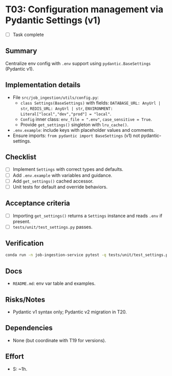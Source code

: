 # T03: Configuration management via Pydantic Settings (v1)

- [ ] Task complete

## Summary
Centralize env config with `.env` support using `pydantic.BaseSettings` (Pydantic v1).

## Implementation details
- File `src/job_ingestion/utils/config.py`:
  - `class Settings(BaseSettings)` with fields: `DATABASE_URL: AnyUrl | str`, `REDIS_URL: AnyUrl | str`, `ENVIRONMENT: Literal["local","dev","prod"] = "local"`.
  - `Config` inner class: `env_file = ".env"`, `case_sensitive = True`.
  - Provide `get_settings()` singleton with `lru_cache()`.
- `.env.example`: include keys with placeholder values and comments.
- Ensure imports: `from pydantic import BaseSettings` (v1) not pydantic-settings.

## Checklist
- [ ] Implement `Settings` with correct types and defaults.
- [ ] Add `.env.example` with variables and guidance.
- [ ] Add `get_settings()` cached accessor.
- [ ] Unit tests for default and override behaviors.

## Acceptance criteria
- [ ] Importing `get_settings()` returns a `Settings` instance and reads `.env` if present.
- [ ] `tests/unit/test_settings.py` passes.

## Verification
```bash
conda run -n job-ingestion-service pytest -q tests/unit/test_settings.py
```

## Docs
- `README.md`: env var table and examples.

## Risks/Notes
- Pydantic v1 syntax only; Pydantic v2 migration in T20.

## Dependencies
- None (but coordinate with T19 for versions).

## Effort
- S: ~1h.
